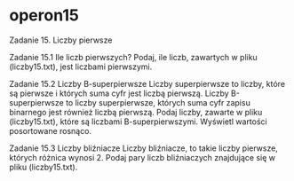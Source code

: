 # operon15
Zadanie 15. Liczby pierwsze

Zadanie 15.1 Ile liczb pierwszych?
Podaj, ile liczb, zawartych w pliku (liczby15.txt), jest liczbami pierwszymi.

Zadanie 15.2 Liczby B-superpierwsze
Liczby superpierwsze to liczby, które są pierwsze i których suma cyfr jest liczbą pierwszą. Liczby B-superpierwsze to liczby superpierwsze, których suma cyfr zapisu binarnego jest również liczbą pierwszą. Podaj liczby, zawarte w pliku (liczby15.txt), które są liczbami B-superpierwszymi. Wyświetl wartości posortowane rosnąco.

Zadanie 15.3 Liczby bliźniacze
Liczby bliźniacze, to takie liczby pierwsze, których różnica wynosi 2. Podaj pary liczb bliźniaczych znajdujące się w pliku (liczby15.txt).
